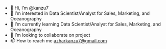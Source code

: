 - 👋 Hi, I’m @kanzu7
- 👀 I’m interested in Data Scientist/Analyst for Sales, Marketing, and Oceanography
- 🌱 I’m currently learning Data Scientist/Analyst for Sales, Marketing, and Oceanography
- 💞️ I’m looking to collaborate on project
- 📫 How to reach me azharkanzu7@gmail.com

<!---
kanzu7/kanzu7 is a ✨ special ✨ repository because its `README.md` (this file) appears on your GitHub profile.
You can click the Preview link to take a look at your changes.
--->
